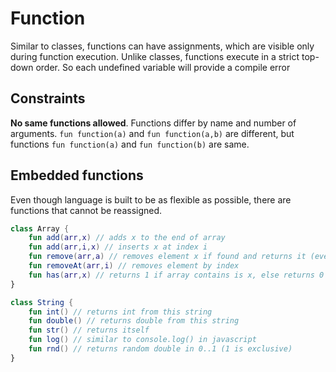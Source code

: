 # Function

Similar to classes, functions can have assignments, which are visible only during function execution. Unlike classes,
functions execute in a strict top-down order. So each undefined variable will provide a compile error

## Constraints

**No same functions allowed**. Functions differ by name and number of arguments. ```fun function(a)```
and ```fun function(a,b)``` are different, but functions ```fun function(a)``` and ```fun function(b)``` are same.

## Embedded functions

Even though language is built to be as flexible as possible, there are functions that cannot be reassigned.

```kotlin
class Array {
    fun add(arr,x) // adds x to the end of array
    fun add(arr,i,x) // inserts x at index i
    fun remove(arr,a) // removes element x if found and returns it (even if not found)
    fun removeAt(arr,i) // removes element by index
    fun has(arr,x) // returns 1 if array contains is x, else returns 0
}

class String {
    fun int() // returns int from this string
    fun double() // returns double from this string
    fun str() // returns itself
    fun log() // similar to console.log() in javascript
    fun rnd() // returns random double in 0..1 (1 is exclusive)
}
```